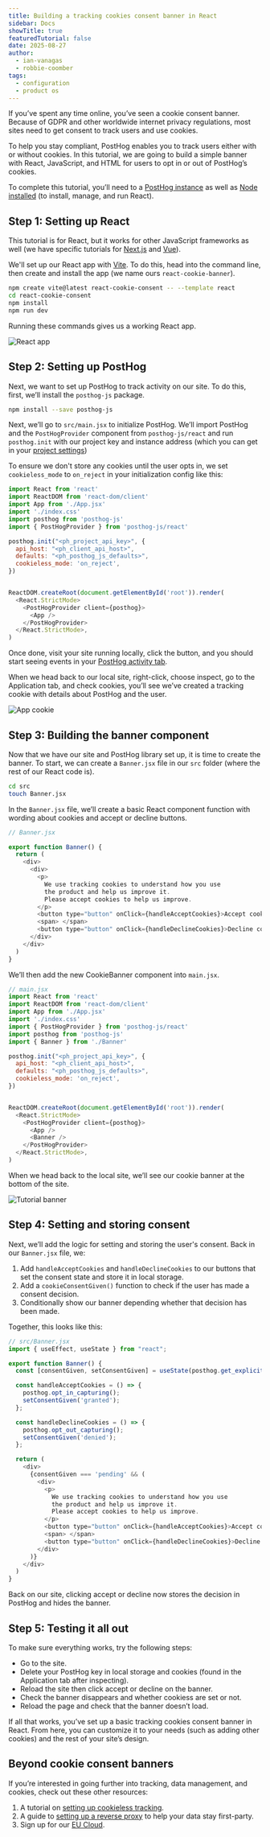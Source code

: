 ```yaml
---
title: Building a tracking cookies consent banner in React
sidebar: Docs
showTitle: true
featuredTutorial: false
date: 2025-08-27
author:
  - ian-vanagas
  - robbie-coomber
tags:
  - configuration
  - product os
---
```


If you’ve spent any time online, you’ve seen a cookie consent banner. Because of GDPR and other worldwide internet privacy regulations, most sites need to get consent to track users and use cookies. 


To help you stay compliant, PostHog enables you to track users either with or without cookies. In this tutorial, we are going to build a simple banner with React, JavaScript, and HTML for users to opt in or out of PostHog’s cookies.

To complete this tutorial, you’ll need to a [PostHog instance](https://us.posthog.com/signup) as well as [Node installed](https://nodejs.org/en/download/) (to install, manage, and run React).

## Step 1: Setting up React

This tutorial is for React, but it works for other JavaScript frameworks as well (we have specific tutorials for [Next.js](/tutorials/nextjs-cookie-banner) and [Vue](/tutorials/vue-cookie-banner)).

We'll set up our React app with [Vite](https://vitejs.dev/guide/). To do this, head into the command line, then create and install the app (we name ours `react-cookie-banner`).

```bash
npm create vite@latest react-cookie-consent -- --template react
cd react-cookie-consent
npm install
npm run dev
```

Running these commands gives us a working React app.

![React app](https://res.cloudinary.com/dmukukwp6/image/upload/react_7ecc5ce58c.png)

## Step 2: Setting up PostHog

Next, we want to set up PostHog to track activity on our site. To do this, first, we’ll install the `posthog-js` package.

```bash
npm install --save posthog-js
```

Next, we’ll go to `src/main.jsx` to initialize PostHog. We’ll import PostHog and the `PostHogProvider` component from `posthog-js/react` and run `posthog.init` with our project key and instance address (which you can get in your [project settings](https://us.posthog.com/settings/project))

To ensure we don't store any cookies until the user opts in, we set `cookieless_mode` to `on_reject` in your initialization config like this:

```js
import React from 'react'
import ReactDOM from 'react-dom/client'
import App from './App.jsx'
import './index.css'
import posthog from 'posthog-js'
import { PostHogProvider } from 'posthog-js/react'

posthog.init("<ph_project_api_key>", {
  api_host: "<ph_client_api_host>",
  defaults: "<ph_posthog_js_defaults>",
  cookieless_mode: 'on_reject',
})


ReactDOM.createRoot(document.getElementById('root')).render(
  <React.StrictMode>
    <PostHogProvider client={posthog}>
      <App />
    </PostHogProvider>
  </React.StrictMode>,
)

```

Once done, visit your site running locally, click the button, and you should start seeing events in your [PostHog activity tab](https://us.posthog.com/activity/explore).

<ProductScreenshot
    imageLight="https://res.cloudinary.com/dmukukwp6/image/upload/Clean_Shot_2024_07_10_at_14_54_53_2x_de2d28eea9.png" 
    imageDark="https://res.cloudinary.com/dmukukwp6/image/upload/Clean_Shot_2024_07_10_at_14_54_41_2x_13e7233065.png"
    alt="Events in PostHog" 
    classes="rounded"
/>

When we head back to our local site, right-click, choose inspect, go to the Application tab, and check cookies, you’ll see we’ve created a tracking cookie with details about PostHog and the user. 

![App cookie](https://res.cloudinary.com/dmukukwp6/image/upload/Clean_Shot_2024_07_10_at_14_59_04_2x_19bbe1f339.png)

## Step 3: Building the banner component

Now that we have our site and PostHog library set up, it is time to create the banner. To start, we can create a `Banner.jsx` file in our `src` folder (where the rest of our React code is).

```bash
cd src
touch Banner.jsx
```

In the `Banner.jsx` file, we’ll create a basic React component function with wording about cookies and accept or decline buttons.

```js
// Banner.jsx

export function Banner() {
  return (
    <div>
      <div>
        <p>
          We use tracking cookies to understand how you use 
          the product and help us improve it.
          Please accept cookies to help us improve.
        </p>
        <button type="button" onClick={handleAcceptCookies}>Accept cookies</button>
        <span> </span>
        <button type="button" onClick={handleDeclineCookies}>Decline cookies</button>
      </div>
    </div>
  )
}
```

We’ll then add the new CookieBanner component into `main.jsx`.

```js
// main.jsx
import React from 'react'
import ReactDOM from 'react-dom/client'
import App from './App.jsx'
import './index.css'
import { PostHogProvider } from 'posthog-js/react'
import posthog from 'posthog-js'
import { Banner } from './Banner'

posthog.init("<ph_project_api_key>", {
  api_host: "<ph_client_api_host>",
  defaults: "<ph_posthog_js_defaults>",
  cookieless_mode: 'on_reject',
})


ReactDOM.createRoot(document.getElementById('root')).render(
  <React.StrictMode>
    <PostHogProvider client={posthog}>
      <App />
      <Banner />
    </PostHogProvider>
  </React.StrictMode>,
)

```

When we head back to the local site, we’ll see our cookie banner at the bottom of the site. 

![Tutorial banner](https://res.cloudinary.com/dmukukwp6/image/upload/Clean_Shot_2024_07_10_at_15_22_59_2x_33295f3f01.png)

## Step 4: Setting and storing consent

Next, we’ll add the logic for setting and storing the user's consent. Back in our `Banner.jsx` file, we:

1. Add `handleAcceptCookies` and `handleDeclineCookies` to our buttons that set the consent state and store it in local storage.
2. Add a `cookieConsentGiven()` function to check if the user has made a consent decision.
3. Conditionally show our banner depending whether that decision has been made.

Together, this looks like this:

```js
// src/Banner.jsx
import { useEffect, useState } from "react";

export function Banner() {
  const [consentGiven, setConsentGiven] = useState(posthog.get_explicit_consent_status());

  const handleAcceptCookies = () => {
    posthog.opt_in_capturing();
    setConsentGiven('granted');
  };

  const handleDeclineCookies = () => {
    posthog.opt_out_capturing();
    setConsentGiven('denied');
  };

  return (
    <div>
      {consentGiven === 'pending' && (
        <div>
          <p>
            We use tracking cookies to understand how you use 
            the product and help us improve it.
            Please accept cookies to help us improve.
          </p>
          <button type="button" onClick={handleAcceptCookies}>Accept cookies</button>
          <span> </span>
          <button type="button" onClick={handleDeclineCookies}>Decline cookies</button>
        </div>
      )}
    </div>
  )
}
```

Back on our site, clicking accept or decline now stores the decision in PostHog and hides the banner.

## Step 5: Testing it all out

To make sure everything works, try the following steps:

- Go to the site.
- Delete your PostHog key in local storage and cookies (found in the Application tab after inspecting).
- Reload the site then click accept or decline on the banner.
- Check the banner disappears and whether cookiess are set or not.
- Reload the page and check that the banner doesn’t load.

If all that works, you’ve set up a basic tracking cookies consent banner in React. From here, you can customize it to your needs (such as adding other cookies) and the rest of your site’s design.

## Beyond cookie consent banners

If you’re interested in going further into tracking, data management, and cookies, check out these other resources:

1. A tutorial on [setting up cookieless tracking](/tutorials/cookieless-tracking).
2. A guide to [setting up a reverse proxy](/docs/integrate/proxy) to help your data stay first-party.
3. Sign up for our [EU Cloud](https://eu.posthog.com/signup).

<NewsletterForm />